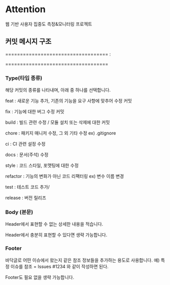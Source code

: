 # Attention
웹 기반 사용자 집중도 측정&amp;모니터링 프로젝트

## 커밋 메시지 구조

===================================
<type>: <subject>

<body>

<footer>

===================================

### Type(타입 종류)
해당 커밋의 종류를 나타내며, 아래 중 하나를 선택합니다.

feat : 새로운 기능 추가, 기존의 기능을 요구 사항에 맞추어 수정 커밋

fix : 기능에 대한 버그 수정 커밋

build : 빌드 관련 수정 / 모듈 설치 또는 삭제에 대한 커밋

chore : 패키지 매니저 수정, 그 외 기타 수정 ex) .gitignore

ci : CI 관련 설정 수정

docs : 문서(주석) 수정

style : 코드 스타일, 포맷팅에 대한 수정

refactor : 기능의 변화가 아닌 코드 리팩터링 ex) 변수 이름 변경

test : 테스트 코드 추가/

release : 버전 릴리즈

### Body (본문)
Header에서 표현할 수 없는 상세한 내용을 적습니다.

Header에서 충분히 표현할 수 있다면 생략 가능합니다.

 

### Footer
바닥글로 어떤 이슈에서 왔는지 같은 참조 정보들을 추가하는 용도로 사용합니다.
예) 특정 이슈를 참조 = Issues #1234 와 같이 작성하면 된다.

Footer도 필요 없을 생략 가능합니다.
